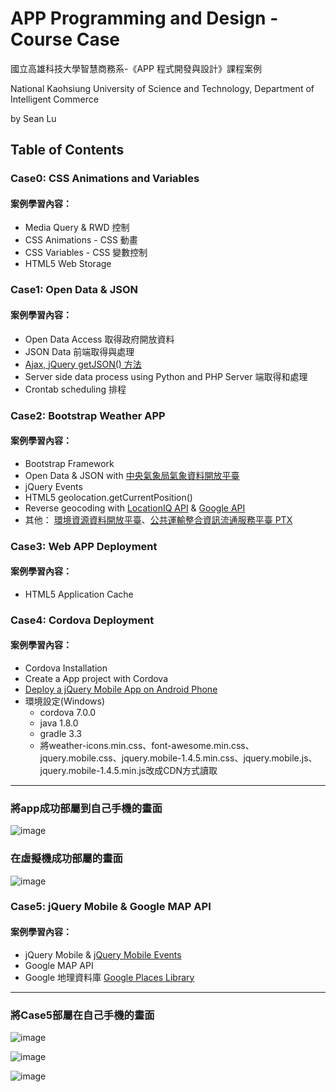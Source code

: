 ﻿# APP Programming and Design - Course Case
國立高雄科技大學智慧商務系-《APP 程式開發與設計》課程案例

National Kaohsiung University of Science and Technology, Department of Intelligent Commerce

by Sean Lu
## Table of Contents
### Case0: CSS Animations and Variables
#### 案例學習內容：
* Media Query & RWD 控制
* CSS Animations - CSS 動畫
* CSS Variables - CSS 變數控制
* HTML5 Web Storage

### Case1: Open Data & JSON
#### 案例學習內容：
* Open Data Access 取得政府開放資料
* JSON Data 前端取得與處理
* [Ajax, jQuery getJSON() 方法](http://seansharingblog.blogspot.com/2018/04/javascript-get-json.html)
* Server side data process using Python and PHP Server 端取得和處理
* Crontab scheduling 排程

### Case2: Bootstrap Weather APP
#### 案例學習內容：
* Bootstrap Framework
* Open Data & JSON with [中央氣象局氣象資料開放平臺](https://opendata.cwb.gov.tw/index)
* jQuery Events
* HTML5 geolocation.getCurrentPosition()
* Reverse geocoding with [LocationIQ API](https://locationiq.com/) & [Google API](https://developers.google.com/maps/documentation/geocoding/intro)
* 其他： [環境資源資料開放平臺](https://opendata.epa.gov.tw/)、[公共運輸整合資訊流通服務平臺 PTX](http://ptx.transportdata.tw/PTX/)

### Case3: Web APP Deployment
#### 案例學習內容：
* HTML5 Application Cache

### Case4: Cordova Deployment
#### 案例學習內容：
* Cordova Installation
* Create a App project with Cordova
* [Deploy a jQuery Mobile App on Android Phone](http://seansharingblog.blogspot.com/2017/06/cordova-jquery-mobile-web-app-android.html)
* 環境設定(Windows)
  - cordova 7.0.0
  - java 1.8.0
  - gradle 3.3
  - 將weather-icons.min.css、font-awesome.min.css、jquery.mobile.css、jquery.mobile-1.4.5.min.css、jquery.mobile.js、jquery.mobile-1.4.5.min.js改成CDN方式讀取
***
### 將app成功部屬到自己手機的畫面
  ![image](https://github.com/hsuan51/app0326/blob/master/Case4_weather_Cordova/111963.jpg)
  
### 在虛擬機成功部屬的畫面
  ![image](https://github.com/hsuan51/app0326/blob/master/Case4_weather_Cordova/1593264258911.jpg)

### Case5: jQuery Mobile & Google MAP API
#### 案例學習內容：
* jQuery Mobile & [jQuery Mobile Events](https://api.jquerymobile.com/category/events/)
* Google MAP API
* Google 地理資料庫 [Google Places Library](https://developers.google.com/maps/documentation/javascript/places)
***
### 將Case5部屬在自己手機的畫面
  ![image](https://github.com/hsuan51/app0326/blob/master/Case5_jqm_googlemap/S__19775491.jpg)
  
  ![image](https://github.com/hsuan51/app0326/blob/master/Case5_jqm_googlemap/S__19775493.jpg)

  ![image](https://github.com/hsuan51/app0326/blob/master/Case5_jqm_googlemap/S__19775494.jpg)
